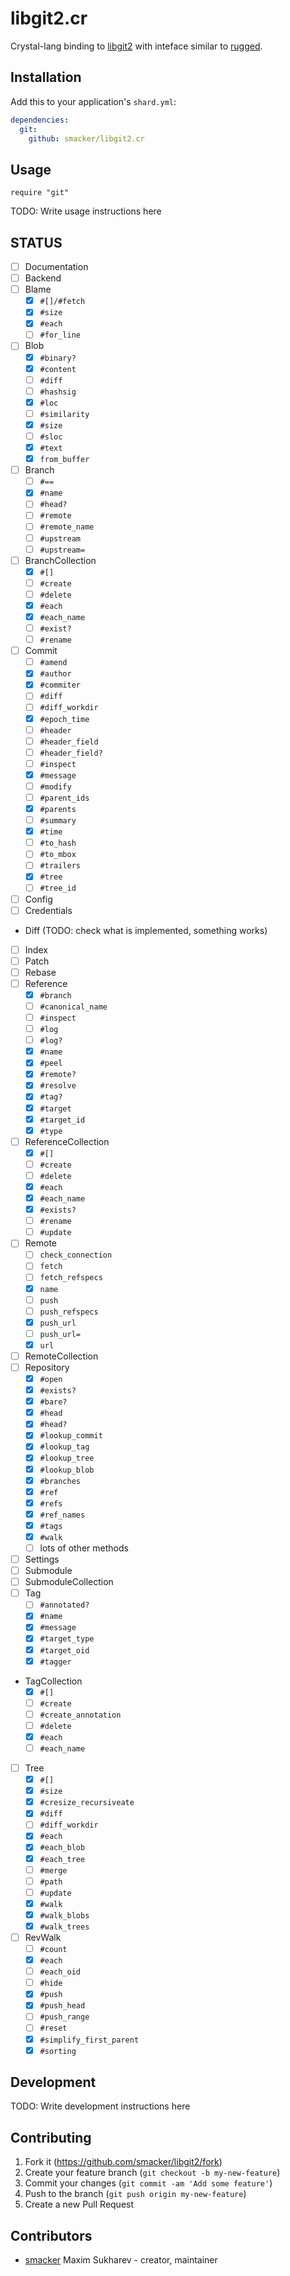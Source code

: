 # libgit2.cr

Crystal-lang binding to [libgit2](https://libgit2.org) with inteface similar to [rugged](https://github.com/libgit2/rugged/).

## Installation

Add this to your application's `shard.yml`:

```yaml
dependencies:
  git:
    github: smacker/libgit2.cr
```

## Usage

```crystal
require "git"
```

TODO: Write usage instructions here

## STATUS

- [ ] Documentation
- [ ] Backend
- [ ] Blame
  - [x] `#[]/#fetch`
  - [x] `#size`
  - [x] `#each`
  - [ ] `#for_line`
- [ ] Blob
  - [x] `#binary?`
  - [x] `#content`
  - [ ] `#diff`
  - [ ] `#hashsig`
  - [x] `#loc`
  - [ ] `#similarity`
  - [x] `#size`
  - [ ] `#sloc`
  - [x] `#text`
  - [x] `from_buffer`
- [ ] Branch
  - [ ] `#==`
  - [x] `#name`
  - [ ] `#head?`
  - [ ] `#remote`
  - [ ] `#remote_name`
  - [ ] `#upstream`
  - [ ] `#upstream=`
- [ ] BranchCollection
  - [x] `#[]`
  - [ ] `#create`
  - [ ] `#delete`
  - [x] `#each`
  - [x] `#each_name`
  - [ ] `#exist?`
  - [ ] `#rename`
- [ ] Commit
  - [ ] `#amend`
  - [x] `#author`
  - [x] `#commiter`
  - [ ] `#diff`
  - [ ] `#diff_workdir`
  - [x] `#epoch_time`
  - [ ] `#header`
  - [ ] `#header_field`
  - [ ] `#header_field?`
  - [ ] `#inspect`
  - [x] `#message`
  - [ ] `#modify`
  - [ ] `#parent_ids`
  - [x] `#parents`
  - [ ] `#summary`
  - [x] `#time`
  - [ ] `#to_hash`
  - [ ] `#to_mbox`
  - [ ] `#trailers`
  - [x] `#tree`
  - [ ] `#tree_id`
- [ ] Config
- [ ] Credentials
- Diff (TODO: check what is implemented, something works)
- [ ] Index
- [ ] Patch
- [ ] Rebase
- [ ] Reference
  - [x] `#branch`
  - [ ] `#canonical_name`
  - [ ] `#inspect`
  - [ ] `#log`
  - [ ] `#log?`
  - [x] `#name`
  - [x] `#peel`
  - [x] `#remote?`
  - [x] `#resolve`
  - [x] `#tag?`
  - [x] `#target`
  - [x] `#target_id`
  - [x] `#type`
- [ ] ReferenceCollection
  - [x] `#[]`
  - [ ] `#create`
  - [ ] `#delete`
  - [x] `#each`
  - [x] `#each_name`
  - [x] `#exists?`
  - [ ] `#rename`
  - [ ] `#update`
- [ ] Remote
  - [ ] `check_connection`
  - [ ] `fetch`
  - [ ] `fetch_refspecs`
  - [x] `name`
  - [ ] `push`
  - [ ] `push_refspecs`
  - [x] `push_url`
  - [ ] `push_url=`
  - [x] `url`
- [ ] RemoteCollection
- [ ] Repository
  - [x] `#open`
  - [x] `#exists?`
  - [x] `#bare?`
  - [x] `#head`
  - [x] `#head?`
  - [x] `#lookup_commit`
  - [x] `#lookup_tag`
  - [x] `#lookup_tree`
  - [x] `#lookup_blob`
  - [x] `#branches`
  - [x] `#ref`
  - [x] `#refs`
  - [x] `#ref_names`
  - [x] `#tags`
  - [x] `#walk`
  - [ ] lots of other methods
- [ ] Settings
- [ ] Submodule
- [ ] SubmoduleCollection
- [ ] Tag
  - [ ] `#annotated?`
  - [x] `#name`
  - [x] `#message`
  - [x] `#target_type`
  - [x] `#target_oid`
  - [x] `#tagger`
- TagCollection
  - [x] `#[]`
  - [ ] `#create`
  - [ ] `#create_annotation`
  - [ ] `#delete`
  - [x] `#each`
  - [ ] `#each_name`
- [ ] Tree
  - [x] `#[]`
  - [x] `#size`
  - [x] `#cresize_recursiveate`
  - [x] `#diff`
  - [ ] `#diff_workdir`
  - [x] `#each`
  - [x] `#each_blob`
  - [x] `#each_tree`
  - [ ] `#merge`
  - [ ] `#path`
  - [ ] `#update`
  - [x] `#walk`
  - [x] `#walk_blobs`
  - [x] `#walk_trees`
- [ ] RevWalk
  - [ ] `#count`
  - [x] `#each`
  - [ ] `#each_oid`
  - [ ] `#hide`
  - [x] `#push`
  - [x] `#push_head`
  - [ ] `#push_range`
  - [ ] `#reset`
  - [x] `#simplify_first_parent`
  - [x] `#sorting`

## Development

TODO: Write development instructions here

## Contributing

1. Fork it (<https://github.com/smacker/libgit2/fork>)
2. Create your feature branch (`git checkout -b my-new-feature`)
3. Commit your changes (`git commit -am 'Add some feature'`)
4. Push to the branch (`git push origin my-new-feature`)
5. Create a new Pull Request

## Contributors

- [smacker](https://github.com/smacker) Maxim Sukharev - creator, maintainer
